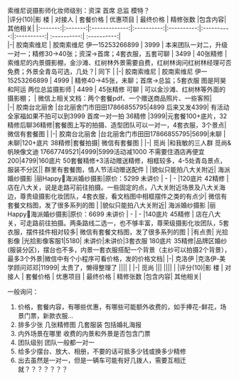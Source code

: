 索维尼说摄影师化妆师级别：资深 首席  总监 模特？  
|评分(10)|影 楼 |   对接人   |      套餐价格     | 优惠项目 | 最终价格 | 精修张数 |包含内容| 其他相关|
|:-------:|:-------:|:-------------:|:----------:|:----------:|:----------:|:----------:| :----------:|  :----------:|     
|-|  胶南索维尼  | 胶南索维尼 伊一15253266899 | 3999  | 本来团队一对二，升级一对一；精修30->40张；资深->首席；4套衣服，五套可聊 | 3499 | 40张精修 | 索维尼的内景摄影棚，金沙滩、红树林外景需要自费，红树林询问红树林经理可否免费；外景全青岛可选，几处？| 同下 |
|-|  胶南索维尼  | 胶南索维尼 伊一15253266899 | 4999  | 精修40->45张，未聊；首席->总监；5套衣服 图是阿昊和阿运 两位总监摄影师 | 4499 | 45张精修 可聊 | 可以金沙滩、红树林等外面的摄影棚； | 微信上相关文档：两个套餐pdf、一个赠送商品照片、一些客照|  
|-|   胶南台北丽舍 |台北丽舍门市田田17866855795|4899 后来又发4399| 有活动全家福如果不拍可以到3999 首席一对一拍 36精修 |3999|元套餐100+底片，32精修后聊36精修|套餐图上写的拍摄、造型团队可以一对一，4套衣服，3个景点| 微信有套餐图 | 
|-|   胶南台北丽舍 |台北丽舍门市田田17866855795|5699|未聊 |未聊|120+底片 38精修|套餐拍摄| 微信有套餐图 | 
|-|   觅尚 |和我敏的三人群 觅尚&帆映像文迪 17667749521|4999|5999活动减1000 不需要住酒店再便宜200|4799|160底片 50套餐精修+3活动赠送精修，相框较多，4-5处青岛景点，服装不分区|| 群里有套餐图，情人节活动赠送配件 | 
|貌似只能拍八大关附近|   海派婚纱摄影 |丽Happy🌸海派婚纱摄影|原价：5299 未讲价 | - | - |120底片 42精修 | 店在八大关，说是走路可前往拍摄。一些固定的点，八大关附近场景及八大关海边，尊贵级摄影化妆团队，4套衣服，看文档图中相框摆件之类的有点少| 微信有套餐文档图，发了很多系列的图 |
|貌似只能拍八大关附近|   海派婚纱摄影 |丽Happy🌸海派婚纱摄影|原价：6699 未讲价 | - | - |140底片 45精修 | 店在八大关，可走路前往拍摄。两条路线二选一，也不够丰富，尊荣级摄影化妆团队，5套衣服，摆件挂件相对较多| 微信有套餐文档图，发了很多系列的图 |
|有点贵|   光拾影像 |光拾影像客服1|5180| 未讲价|未讲价|3套衣服 180底片 35精修|品牌区婚纱(服装分区)，摆台也不多，内景一套衣服搭配一个背景（主纱可以拍摄2个背景），最多3个外景|微信中有个小程序可看价格，发的价格文档| 
|-|   克洛伊 |克洛伊-美学顾问邓邓|11999| 太贵了，懒得整理了 ||||  | 
|-|   觅尚 ||| ||||  | 
|评分(10)|影 楼 |   对接人   |      套餐价格     | 优惠项目 | 最终价格 | 精修张数 |包含内容| 其他相关|  

一般询问：
  1. 价格，套餐内容，有哪些优惠，有哪些可能额外收费的，如手捧花-鲜花，场景门票，新款衣服...
  2. 排多少张 几张精修图 几套服装 包括婚礼海报  
  3. 内外场景在哪里 收费的内景和外景是否包含门票  
  4. 团队级别 团队一般都一对一  
  5. 给多少摆台、放大、相册，不要的话可抵多少钱或换多少精修
  6. 出去虽然是一对一，但是一辆车可能有好几拨人，需要互相迁就？？？？？？？
